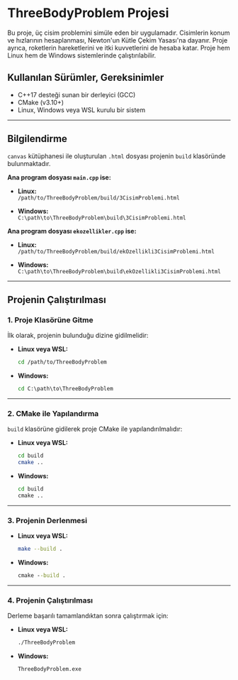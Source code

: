 # ThreeBodyProblem Projesi

Bu proje, üç cisim problemini simüle eden bir uygulamadır. Cisimlerin konum ve hızlarının hesaplanması, Newton'un Kütle Çekim Yasası'na dayanır. Proje ayrıca, roketlerin hareketlerini ve itki kuvvetlerini de hesaba katar. Proje hem Linux hem de Windows sistemlerinde çalıştırılabilir.

## Kullanılan Sürümler, Gereksinimler

- C++17 desteği sunan bir derleyici (GCC)
- CMake (v3.10+)
- Linux, Windows veya WSL kurulu bir sistem

---

## Bilgilendirme

`canvas` kütüphanesi ile oluşturulan `.html` dosyası projenin `build` klasöründe bulunmaktadır.

**Ana program dosyası `main.cpp` ise:**

- **Linux:**  
  `/path/to/ThreeBodyProblem/build/3CisimProblemi.html`

- **Windows:**  
  `C:\path\to\ThreeBodyProblem\build\3CisimProblemi.html`

**Ana program dosyası `ekozellikler.cpp` ise:**

- **Linux:**  
  `/path/to/ThreeBodyProblem/build/ekOzellikli3CisimProblemi.html`

- **Windows:**  
  `C:\path\to\ThreeBodyProblem\build\ekOzellikli3CisimProblemi.html`

---

## Projenin Çalıştırılması

### 1. Proje Klasörüne Gitme

İlk olarak, projenin bulunduğu dizine gidilmelidir:

- **Linux veya WSL:**
  ```bash
  cd /path/to/ThreeBodyProblem
  ```

- **Windows:**
  ```cmd
  cd C:\path\to\ThreeBodyProblem
  ```

---

### 2. CMake ile Yapılandırma

`build` klasörüne gidilerek proje CMake ile yapılandırılmalıdır:

- **Linux veya WSL:**
  ```bash
  cd build
  cmake ..
  ```

- **Windows:**
  ```cmd
  cd build
  cmake ..
  ```

---

### 3. Projenin Derlenmesi

- **Linux veya WSL:**
  ```bash
  make --build .
  ```

- **Windows:**
  ```cmd
  cmake --build .
  ```

---

### 4. Projenin Çalıştırılması

Derleme başarılı tamamlandıktan sonra çalıştırmak için:

- **Linux veya WSL:**
  ```bash
  ./ThreeBodyProblem
  ```

- **Windows:**
  ```cmd
  ThreeBodyProblem.exe
  ```
